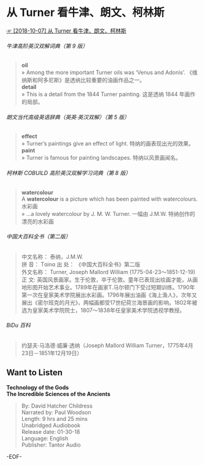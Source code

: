 # 从 Turner 看牛津、朗文、柯林斯  
[☞ [2018-10-07] 从 Turner 看牛津、朗文、柯林斯 ](https://mp.weixin.qq.com/s/YV9po4KHfKs5Y37tsqeJtg)    
  
###### 牛津高阶英汉双解词典（第 9 版）  
>**oil**  
» Among the more important Turner oils was ‘Venus and Adonis’. 《维纳斯和阿多尼斯》是透纳比较重要的油画作品之一。  
**detail**  
» This is a detail from the 1844 Turner painting. 这是透纳 1844 年画作的局部。  
  
  
###### 朗文当代高级英语辞典（英英·英汉双解）（第 5 版）  
>**effect**  
» Turner’s paintings give an effect of light. 特纳的画表现出光的效果。  
**paint**  
» Turner is famous for painting landscapes. 特纳以风景画闻名。  
  
  
###### 柯林斯 COBUILD 高阶英汉双解学习词典（第 8 版）  
>**watercolour**  
A **watercolour** is a picture which has been painted with watercolours. 水彩画  
» ...a lovely watercolour by J. M. W. Turner. 一幅由 J.M.W. 特纳创作的漂亮的水彩画  
  
  
###### 中国大百科全书（第二版）  
>中文名称： 泰纳，J.M.W.      
拼    音： Tɑinɑ 出    处： 《中国大百科全书》第二版  
外文名称： Turner, Joseph Mallord William (1775-04-23～1851-12-19)     
正    文: 英国风景画家。生于伦敦，卒于伦敦。童年已表现出绘画才能，从画地形图开始艺术事业。1789年在画家T.马尔顿门下受过短期训练。1790年第一次在皇家美术学院展出水彩画。1796年展出油画《海上渔人》，次年又展出《密尔班克的月光》，两幅画都受17世纪荷兰海景画的影响。1802年被选为皇家美术学院院士，1807～1838年任皇家美术学院透视学教授。  
  
###### BiDu 百科  
>约瑟夫·马洛德·威廉·透纳（Joseph Mallord William Turner，1775年4月23日－1851年12月19日）  
  
  
## Want to Listen  
**Technology of the Gods  
The Incredible Sciences of the Ancients**  
>By: David Hatcher Childress  
Narrated by: Paul Woodson  
Length: 9 hrs and 25 mins  
Unabridged Audiobook  
Release date: 01-30-18  
Language: English  
Publisher: Tantor Audio  
  
  
-EOF-  
